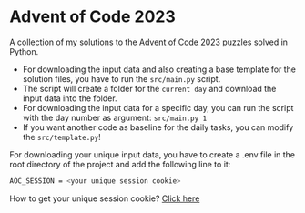 # Advent of Code 2023
A collection of my solutions to the [Advent of Code 2023](https://adventofcode.com/2023) puzzles solved in Python.
- For downloading the input data and also creating a base template for the solution files, you have to run the `src/main.py` script.
- The script will create a folder for the `current day` and download the input data into the folder.
- For downloading the input data for a specific day, you can run the script with the day number as argument: `src/main.py 1`
- If you want another code as baseline for the daily tasks, you can modify the `src/template.py`!

For downloading your unique input data, you have to create a .env file in the root directory of the project and add the following line to it:
```bash
AOC_SESSION = <your unique session cookie>
```
How to get your unique session cookie? [Click here](https://github.com/wimglenn/advent-of-code-wim/issues/1)

